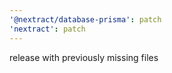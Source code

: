 ```yaml
---
'@nextract/database-prisma': patch
'nextract': patch
---
```


release with previously missing files
